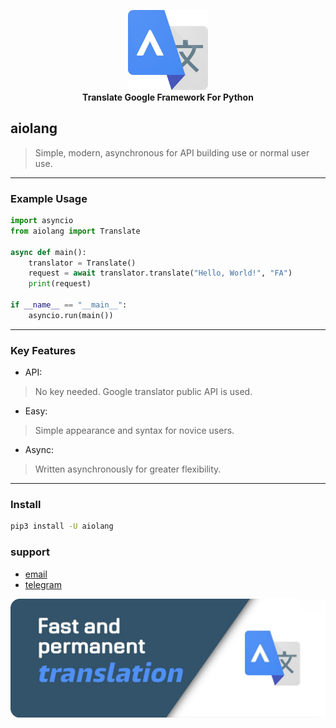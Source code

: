 <p align="center">
<img src="https://raw.githubusercontent.com/S5W1n72/aiolang/refs/heads/main/icon.png" alt="icon" width="128">
<br>
<b> Translate Google Framework For Python</b>
</p>

## aiolang

> Simple, modern, asynchronous for API building use or normal user use.

---

### Example Usage

```python
import asyncio
from aiolang import Translate

async def main():
    translator = Translate()
    request = await translator.translate("Hello, World!", "FA")
    print(request)

if __name__ == "__main__":
    asyncio.run(main())
```

---

### Key Features

- API:
>No key needed. Google translator public API is used.

- Easy:
>Simple appearance and syntax for novice users.

- Async:
>Written asynchronously for greater flexibility.

---

### Install

```bash
pip3 install -U aiolang
```

### support
- [email](mailto:aiolang.python@gmail.com)
- [telegram](https://t.me/aiolang)

<p align="center">
<img src="https://raw.githubusercontent.com/S5W1n72/aiolang/refs/heads/main/cover.png" alt="cover", width="1080">
</p>
